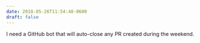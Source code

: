 ```yaml
---
date: 2018-05-26T11:54:48-0600
draft: false
---
```




I need a GitHub bot that will auto-close any PR created during the weekend.



